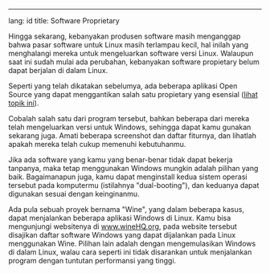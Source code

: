 

---
lang: id
title: Software Proprietary</h2>

Hingga sekarang, kebanyakan produsen software masih menganggap bahwa pasar software untuk Linux masih terlampau kecil, hal inilah yang 
menghalangi mereka untuk mengeluarkan software versi Linux. Walaupun saat ini sudah mulai ada perubahan, kebanyakan
software propietary belum dapat berjalan di dalam Linux.  

Seperti yang telah dikatakan sebelumya, ada beberapa aplikasi Open Source yang dapat menggantikan salah satu propietary yang esensial 
(<a href="/items/warez">lihat topik ini</a>). 

Cobalah salah satu dari program tersebut, bahkan beberapa dari mereka telah mengeluarkan versi untuk Windows, sehingga dapat kamu gunakan sekarang juga. Amati beberapa screenshot dan daftar fiturnya, dan lihatlah apakah mereka telah cukup memenuhi kebutuhanmu.

Jika ada software yang kamu yang benar-benar tidak dapat bekerja tanpanya, maka tetap menggunakan Windows mungkin adalah pilihan yang baik.
Bagaimanapun juga, kamu dapat menginstall kedua sistem operasi tersebut pada komputermu  (istilahnya "dual-booting"), dan keduanya dapat digunakan sesuai dengan keinginanmu.

Ada pula sebuah proyek bernama "Wine", yang dalam beberapa kasus, dapat menjalankan beberapa aplikasi Windows di Linux. Kamu bisa mengunjungi websitenya di <a href="http://www.winehq.org">www.wineHQ.org</a>, pada website tersebut disajikan daftar software Windows yang dapat dijalankan pada Linux menggunakan Wine. Pilihan lain adalah dengan mengemulasikan Windows di dalam Linux, walau cara seperti ini tidak disarankan untuk menjalankan program dengan tuntutan performansi yang tinggi. 


